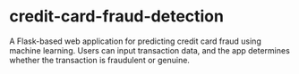 # credit-card-fraud-detection
A Flask-based web application for predicting credit card fraud using machine learning. Users can input transaction data, and the app determines whether the transaction is fraudulent or genuine.

